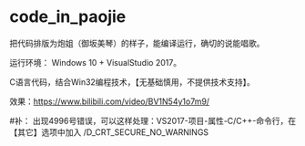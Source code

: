 # code_in_paojie
把代码排版为炮姐（御坂美琴）的样子，能编译运行，确切的说能唱歌。

运行环境：
Windows 10 + VisualStudio 2017。

C语言代码，结合Win32编程技术，【无基础慎用，不提供技术支持】。

效果：https://www.bilibili.com/video/BV1N54y1o7m9/

#补：
出现4996号错误，可以这样处理：VS2017-项目-属性-C/C++-命令行，在【其它】选项中加入 /D_CRT_SECURE_NO_WARNINGS
